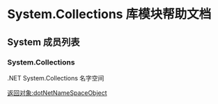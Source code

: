 # System.Collections 库模块帮助文档

<a id="System"></a>
## System 成员列表


<a id="System.Collections"></a>
### System.Collections 
 .NET System.Collections 名字空间  
  
[返回对象:dotNetNameSpaceObject](https://www.aardio.com/zh-cn/doc/library-reference/dotNet/appDomain.html#dotNetNameSpaceObject)
